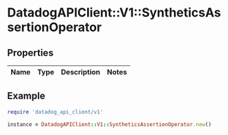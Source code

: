 # DatadogAPIClient::V1::SyntheticsAssertionOperator

## Properties

| Name | Type | Description | Notes |
| ---- | ---- | ----------- | ----- |

## Example

```ruby
require 'datadog_api_client/v1'

instance = DatadogAPIClient::V1::SyntheticsAssertionOperator.new()
```
